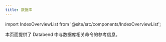 ```yaml
---
title: 数据库
---
```

import IndexOverviewList from '@site/src/components/IndexOverviewList';

本页面提供了 Databend 中与数据库相关命令的参考信息。

<IndexOverviewList />